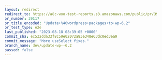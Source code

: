 ```yaml
---
layout: redirect
redirect_to: https://a8c-woo-test-reports.s3.amazonaws.com/public/pr/39117/e2e/index.html
pr_number: 39117
pr_title_encoded: "Update+%40wordpress+packages+to+wp-6.2"
pr_test_type: e2e
last_published: "2023-08-18 08:39:05 +0000"
commit_sha: ec532dda33f8c59e02072a83e348e63dc0ed3ea9
commit_message: "More useSelect fixes."
branch_name: dev/update-wp--6.2
passed: false
---
```

